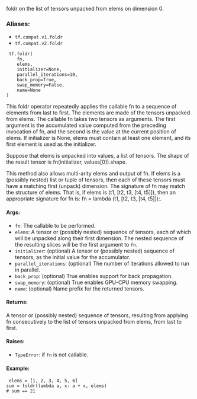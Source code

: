 
foldr on the list of tensors unpacked from elems on dimension 0.
### Aliases:
- `tf.compat.v1.foldr`
- `tf.compat.v2.foldr`

```
 tf.foldr(
    fn,
    elems,
    initializer=None,
    parallel_iterations=10,
    back_prop=True,
    swap_memory=False,
    name=None
)
```

This foldr operator repeatedly applies the callable fn to a sequence of elements from last to first. The elements are made of the tensors unpacked from elems. The callable fn takes two tensors as arguments. The first argument is the accumulated value computed from the preceding invocation of fn, and the second is the value at the current position of elems. If initializer is None, elems must contain at least one element, and its first element is used as the initializer.

Suppose that elems is unpacked into values, a list of tensors. The shape of the result tensor is fn(initializer, values[0]).shape.

This method also allows multi-arity elems and output of fn. If elems is a (possibly nested) list or tuple of tensors, then each of these tensors must have a matching first (unpack) dimension. The signature of fn may match the structure of elems. That is, if elems is (t1, [t2, t3, [t4, t5]]), then an appropriate signature for fn is: fn = lambda (t1, [t2, t3, [t4, t5]]):.
#### Args:
- `fn`: The callable to be performed.
- `elems`: A tensor or (possibly nested) sequence of tensors, each of which will be unpacked along their first dimension. The nested sequence of the resulting slices will be the first argument to `fn`.
- `initializer`: (optional) A tensor or (possibly nested) sequence of tensors, as the initial value for the accumulator.
- `parallel_iterations`: (optional) The number of iterations allowed to run in parallel.
- `back_prop`: (optional) True enables support for back propagation.
- `swap_memory`: (optional) True enables GPU-CPU memory swapping.
- `name`: (optional) Name prefix for the returned tensors.
#### Returns:

A tensor or (possibly nested) sequence of tensors, resulting from applying fn consecutively to the list of tensors unpacked from elems, from last to first.
#### Raises:
- `TypeError`: if `fn` is not callable.
#### Example:

```
 elems = [1, 2, 3, 4, 5, 6]
sum = foldr(lambda a, x: a + x, elems)
# sum == 21
```

